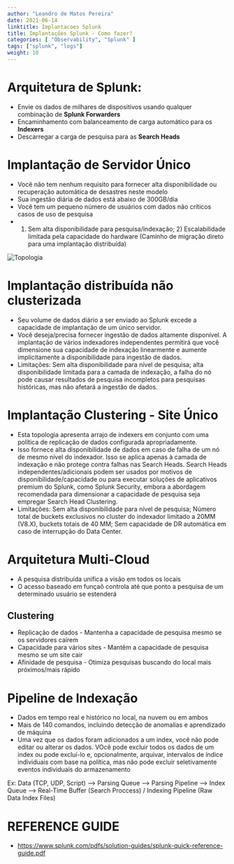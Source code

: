 ```yaml
---
author: "Leandro de Matos Pereira"
date: 2021-06-14
linktitle: Implantacoes Splunk
title: Implantações Splunk - Como fazer?
categories: [ "Observability", "Splunk" ]
tags: ["splunk", "logs"]
weight: 10
---
```



# Arquitetura de Splunk:
* Envie os dados de milhares de dispositivos usando qualquer combinação de **Splunk Forwarders**
* Encaminhamento com balanceamento de carga automático para os **Indexers**
* Descarregar a carga de pesquisa para as **Search Heads**

# Implantação de Servidor Único
* Você não tem nenhum requisito para fornecer alta disponibilidade ou recuperação automática de desastres neste modelo
* Sua ingestão diária de dados está abaixo de 300GB/dia
* Você tem um pequeno número de usuários com dados não críticos casos de uso de pesquisa
* 1) Sem alta disponibilidade para pesquisa/indexação; 2) Escalabilidade limitada pela capacidade do hardware (Caminho de migração direto para uma implantação distribuída)

![Topologia](/img/arquitetura/01.png)


# Implantação distribuída não clusterizada
* Seu volume de dados diário a ser enviado ao Splunk excede a capacidade de implantação de um único servidor.
* Você deseja/precisa fornecer ingestão de dados altamente disponível. A implantação de vários indexadores independentes permitirá que você dimensione sua capacidade de indexação linearmente e aumente implicitamente a disponibilidade para ingestão de dados.
* Limitações: Sem alta disponibilidade para nível de pesquisa; alta disponibilidade limitada para a camada de indexação, a falha do nó pode causar resultados de pesquisa incompletos para pesquisas históricas, mas não afetará a ingestão de dados.

# Implantação Clustering - Site Único
* Esta topologia apresenta arrajo de indexers em conjunto com uma política de replicação de dados configurada apropriadamente.
* Isso fornece alta disponibilidade de dados em caso de falha de um nó de mesmo nível do indexador. Isso se aplica apenas à camada de indexação e não protege contra falhas nas Search Heads. Search Heads independentes/adicionais podem ser usados por motivos de disponibilidade/capacidade ou para executar soluções de aplicativos premium do Splunk, como Splunk Security, embora a abordagem recomendada para dimensionar a capacidade de pesquisa seja empregar Search Head Clustering.
* Limitações: Sem alta disponibilidade para nível de pesquisa; Número total de buckets exclusivos no cluster do indexador limitado a 20MM (V8.X), buckets totais de 40 MM; Sem capacidade de DR automática em caso de interrupção do Data Center.

# Arquitetura Multi-Cloud
* A pesquisa distribuída unifica a visão em todos os locais
* O acesso baseado em funçaõ controla até que ponto a pesquisa de um determinado usuário se estenderá

## Clustering
* Replicação de dados - Mantenha a capacidade de pesquisa mesmo se os servidores caírem
* Capacidade para vários sites - Mantêm a capacidade de pesquisa mesmo se um site cair
* Afinidade de pesquisa - Otimiza pesquisas buscando do local mais próximos/mais rápido

# Pipeline de Indexação
* Dados em tempo real e histórico no local, na nuvem ou em ambos 
* Mais de 140 comandos, incluindo detecção de anomalias e aprendizado de máquina
* Uma vez que os dados foram adicionados a um index, você não pode editar ou alterar os dados. VOcê pode excluir todos os dados de um index ou pode excluí-lo e, opcionalmente, arquivar, intervalos de índice individuais com base na política, mas não pode excluir seletivamente eventos individuais do armazenamento

Ex: Data (TCP, UDP, Script) --> Parsing Queue --> Parsing Pipeline --> Index Queue --> Real-Time Buffer (Search Proccess) / Indexing Pipeline (Raw Data Index Files)

# REFERENCE GUIDE
* https://www.splunk.com/pdfs/solution-guides/splunk-quick-reference-guide.pdf
